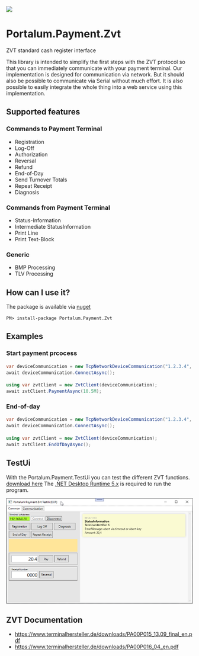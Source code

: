 <img src="https://raw.githubusercontent.com/Portalum/Portalum.Payment.Zvt/main/doc/logo.png" width="200">

# Portalum.Payment.Zvt
ZVT standard cash register interface

This library is intended to simplify the first steps with the ZVT protocol so that you can immediately communicate with your payment terminal.
Our implementation is designed for communication via network. But it should also be possible to communicate via Serial without much effort.
It is also possible to easily integrate the whole thing into a web service using this implementation.

## Supported features

### Commands to Payment Terminal

- Registration
- Log-Off
- Authorization
- Reversal
- Refund
- End-of-Day
- Send Turnover Totals
- Repeat Receipt
- Diagnosis

### Commands from Payment Terminal

- Status-Information
- Intermediate StatusInformation
- Print Line
- Print Text-Block

### Generic

- BMP Processing
- TLV Processing

## How can I use it?

The package is available via [nuget](https://www.nuget.org/packages/Portalum.Payment.Zvt)
```
PM> install-package Portalum.Payment.Zvt
```

## Examples

### Start payment prcocess
```cs
var deviceCommunication = new TcpNetworkDeviceCommunication("1.2.3.4", port: 20007);
await deviceCommunication.ConnectAsync();

using var zvtClient = new ZvtClient(deviceCommunication);
await zvtClient.PaymentAsync(10.5M);
```

### End-of-day
```cs
var deviceCommunication = new TcpNetworkDeviceCommunication("1.2.3.4", port: 20007);
await deviceCommunication.ConnectAsync();

using var zvtClient = new ZvtClient(deviceCommunication);
await zvtClient.EndOfDayAsync();
```

## TestUi
With the Portalum.Payment.TestUi you can test the different ZVT functions. [download here](https://github.com/Portalum/Portalum.Payment.Zvt/releases/latest/download/Portalum.Payment.Zvt.TestUi.zip)
The [.NET Desktop Runtime 5.x](https://dotnet.microsoft.com/download/dotnet/5.0) is required to run the program.

![Portalum.Payment.TestUi](/doc/TestUi.png)

## ZVT Documentation
- https://www.terminalhersteller.de/downloads/PA00P015_13.09_final_en.pdf
- https://www.terminalhersteller.de/downloads/PA00P016_04_en.pdf
